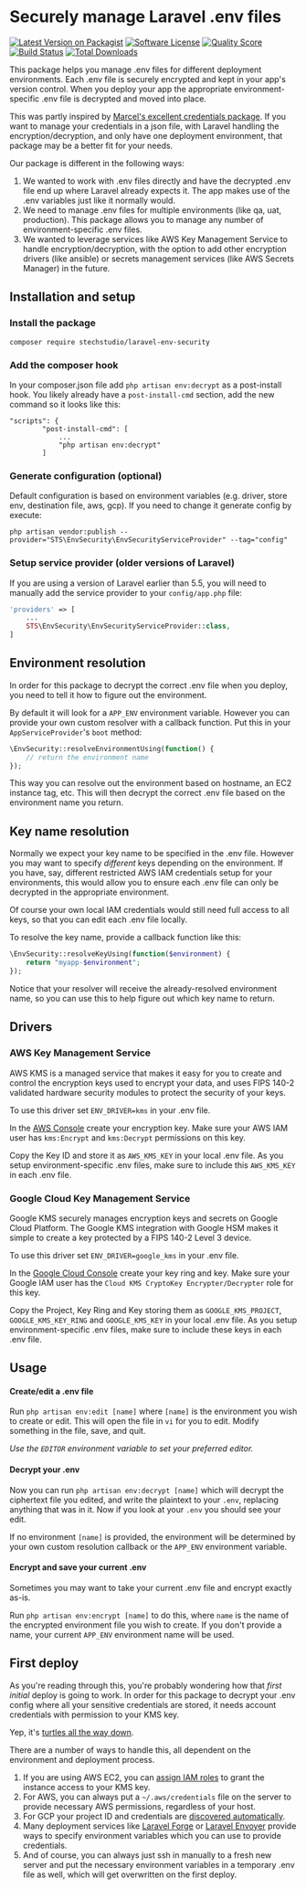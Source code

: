 # Securely manage Laravel .env files

[![Latest Version on Packagist](https://img.shields.io/packagist/v/stechstudio/laravel-env-security.svg?style=flat-square)](https://packagist.org/packages/stechstudio/laravel-env-security)
[![Software License](https://img.shields.io/badge/license-MIT-brightgreen.svg?style=flat-square)](LICENSE.md)
[![Quality Score](https://img.shields.io/scrutinizer/g/stechstudio/laravel-env-security.svg?style=flat-square)](https://scrutinizer-ci.com/g/stechstudio/laravel-env-security)
[![Build Status](https://img.shields.io/travis/stechstudio/laravel-env-security/master.svg?style=flat-square)](https://travis-ci.org/stechstudio/laravel-env-security)
[![Total Downloads](https://img.shields.io/packagist/dt/stechstudio/laravel-env-security.svg?style=flat-square)](https://packagist.org/packages/stechstudio/laravel-env-security)

This package helps you manage .env files for different deployment environments. Each .env file is securely encrypted and kept in your app's version control. When you deploy your app the appropriate environment-specific .env file is decrypted and moved into place.

This was partly inspired by [Marcel's excellent credentials package](https://github.com/beyondcode/laravel-credentials). If you want to manage your credentials in a json file, with Laravel handling the encryption/decryption, and only have one deployment environment, that package may be a better fit for your needs.

Our package is different in the following ways:

1) We wanted to work with .env files directly and have the decrypted .env file end up where Laravel already expects it. The app makes use of the .env variables just like it normally would.
2) We need to manage .env files for multiple environments (like qa, uat, production). This package allows you to manage any number of environment-specific .env files.
3) We wanted to leverage services like AWS Key Management Service to handle encryption/decryption, with the option to add other encryption drivers (like ansible) or secrets management services (like AWS Secrets Manager) in the future.

## Installation and setup

### Install the package

`composer require stechstudio/laravel-env-security`

### Add the composer hook

In your composer.json file add `php artisan env:decrypt` as a post-install hook. You likely already have a `post-install-cmd` section, add the new command so it looks like this:

```
"scripts": {
        "post-install-cmd": [
            ...
            "php artisan env:decrypt"
        ]
```

### Generate configuration (optional)

Default configuration is based on environment variables (e.g. driver, store env, destination file, aws, gcp). If you need to change it generate config by execute:

`php artisan vendor:publish --provider="STS\EnvSecurity\EnvSecurityServiceProvider" --tag="config"`

### Setup service provider (older versions of Laravel)

If you are using a version of Laravel earlier than 5.5, you will need to manually add the service provider to your `config/app.php` file:

```php
'providers' => [
    ...
    STS\EnvSecurity\EnvSecurityServiceProvider::class,
]
```

## Environment resolution
In order for this package to decrypt the correct .env file when you deploy, you need to tell it how to figure out the environment.

By default it will look for a `APP_ENV` environment variable. However you can provide your own custom resolver with a callback function. Put this in your `AppServiceProvider`'s `boot` method:

```php
\EnvSecurity::resolveEnvironmentUsing(function() {
    // return the environment name
});
```

This way you can resolve out the environment based on hostname, an EC2 instance tag, etc. This will then decrypt the correct .env file based on the environment name you return.

## Key name resolution

Normally we expect your key name to be specified in the .env file. However you may want to specify _different_ keys depending on the environment. If you have, say, different restricted AWS IAM credentials setup for your environments, this would allow you to ensure each .env file can only be decrypted in the appropriate environment.

Of course your own local IAM credentials would still need full access to all keys, so that you can edit each .env file locally.

To resolve the key name, provide a callback function like this:

```php
\EnvSecurity::resolveKeyUsing(function($environment) {
    return "myapp-$environment";
});
```

Notice that your resolver will receive the already-resolved environment name, so you can use this to help figure out which key name to return. 

## Drivers

### AWS Key Management Service

AWS KMS is a managed service that makes it easy for you to create and control the encryption keys used to encrypt your data, and uses FIPS 140-2 validated hardware security modules to protect the security of your keys.

To use this driver set `ENV_DRIVER=kms` in your .env file.

In the [AWS Console](https://console.aws.amazon.com/iam/home?#/encryptionKeys) create your encryption key. Make sure your AWS IAM user has `kms:Encrypt` and `kms:Decrypt` permissions on this key.

Copy the Key ID and store it as `AWS_KMS_KEY` in your local .env file. As you setup environment-specific .env files, make sure to include this `AWS_KMS_KEY` in each .env file.

### Google Cloud Key Management Service

Google KMS securely manages encryption keys and secrets on Google Cloud Platform. The Google KMS integration with Google HSM makes it simple to create a key protected by a FIPS 140-2 Level 3 device.

To use this driver set `ENV_DRIVER=google_kms` in your .env file.

In the [Google Cloud Console](https://console.cloud.google.com/security/kms) create your key ring and key. Make sure your Google IAM user has the `Cloud KMS CryptoKey Encrypter/Decrypter` role for this key.

Copy the Project, Key Ring and Key storing them as `GOOGLE_KMS_PROJECT`, `GOOGLE_KMS_KEY_RING` and `GOOGLE_KMS_KEY` in your local .env file. As you setup environment-specific .env files, make sure to include these keys in each .env file.

## Usage

#### Create/edit a .env file
Run `php artisan env:edit [name]` where `[name]` is the environment you wish to create or edit. This will open the file in `vi` for you to edit. Modify something
in the file, save, and quit.

_Use the `EDITOR` environment variable to set your preferred editor._

#### Decrypt your .env
Now you can run `php artisan env:decrypt [name]` which will decrypt the ciphertext file you edited, and write the
plaintext to your `.env`, replacing anything that was in it. Now if you look at your `.env` you should see your edit.

If no environment `[name]` is provided, the environment will be determined by your own custom resolution callback or the `APP_ENV` environment variable.

#### Encrypt and save your current .env
Sometimes you may want to take your current .env file and encrypt exactly as-is. 

Run `php artisan env:encrypt [name]` to do this, where `name` is the name of the encrypted environment file you wish to create. If you don't provide a name, your current `APP_ENV` environment name will be used.

## First deploy

As you're reading through this, you're probably wondering how that *first initial* deploy is going to work. In order for this package to decrypt your .env config where all your sensitive credentials are stored, it needs account credentials with permission to your KMS key.

Yep, it's [turtles all the way down](https://en.wikipedia.org/wiki/Turtles_all_the_way_down).

There are a number of ways to handle this, all dependent on the environment and deployment process.

1. If you are using AWS EC2, you can [assign IAM roles](https://docs.aws.amazon.com/IAM/latest/UserGuide/id_roles_use_switch-role-ec2.html#roles-usingrole-ec2instance-roles) to grant the instance access to your KMS key.
2. For AWS, you can always put a `~/.aws/credentials` file on the server to provide necessary AWS permissions, regardless of your host.
3. For GCP your project ID and credentials are [discovered automatically](https://github.com/googleapis/google-cloud-php/blob/master/AUTHENTICATION.md#google-cloud-platform-environments). 
3. Many deployment services like [Laravel Forge](https://forge.laravel.com/) or [Laravel Envoyer](https://envoyer.io/) provide ways to specify environment variables which you can use to provide credentials.
4. And of course, you can always just ssh in manually to a fresh new server and put the necessary environment variables in a temporary .env file as well, which will get overwritten on the first deploy.
